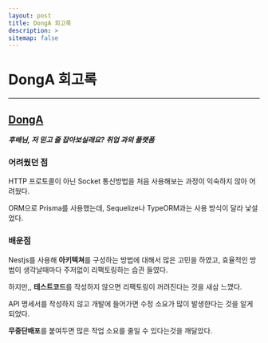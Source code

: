 ```yaml
---
layout: post
title: DongA 회고록
description: >
sitemap: false
---
```


# DongA 회고록

---

## [DongA](https://github.com/Friends-across-the-street/server)

**_후배님, 저 믿고 줄 잡아보실래요? 취업 과외 플랫폼_**

### 어려웠던 점

HTTP 프로토콜이 아닌 Socket 통신방법을 처음 사용해보는 과정이 익숙하지 않아 어려웠다.

ORM으로 Prisma를 사용했는데, Sequelize나 TypeORM과는 사용 방식이 달라 낯설었다.

### 배운점

Nestjs를 사용해 **아키텍쳐**를 구성하는 방법에 대해서 많은 고민을 하였고, 효율적인 방법이 생각날때마다 주저없이 리팩토링하는 습관 들였다.

하지만,, **테스트코드**를 작성하지 않으면 리팩토링이 꺼려진다는 것을 새삼 느꼈다.

API 명세서를 작성하지 않고 개발에 들어가면 수정 소요가 많이 발생한다는 것을 알게 되었다.

**무중단배포**를 붙여두면 많은 작업 소요를 줄일 수 있다는것을 깨달았다.
